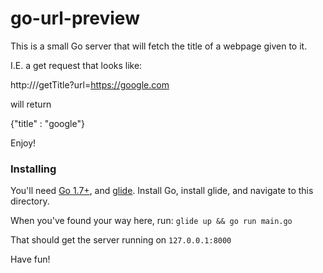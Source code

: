 # go-url-preview

This is a small Go server that will fetch the title of a webpage given to it.

I.E. a get request that looks like:

http://<wherever-this-is-running>/getTitle?url=https://google.com

will return

{"title" : "google"}

Enjoy!

### Installing

You'll need [Go 1.7+](https://golang.org/dl/), and [glide](https://github.com/Masterminds/glide). Install Go, install glide, and navigate to this directory.

When you've found your way here, run:
```glide up && go run main.go```

That should get the server running on `127.0.0.1:8000`

Have fun!
